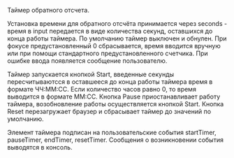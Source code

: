 Таймер обратного отсчета.

Установка времени для обратного отсчёта принимается через seconds - время в input передается в виде количества секунд, оставшихся до конца работы таймера. По умолчанию таймер выключен и обнулен. При фокусе предустановленный 0 сбрасывается, время вводится вручную или при помощи стандартного предустановленного счетчика.
При ошибке ввода появляется сообщение пользователю.

Таймер запускается кнопкой Start, введенные секунды пересчитываютсся в оставшееся до конца работы таймера время в формате ЧЧ:ММ:СС. Если количество часов равно 0, то время выводится в формате ММ:СС.
Кнопка Pause приостанавливает работу таймера, возобновление работы осуществляется кнопкой Start.
Кнопка Reset перезагружает браузер и сбрасывает таймер до значений по умолчанию.

Элемент таймера подписан на пользовательские события startTimer, pauseTimer, endTimer, resetTimer.
Сообщения о возникновении события выводятся в консоль.